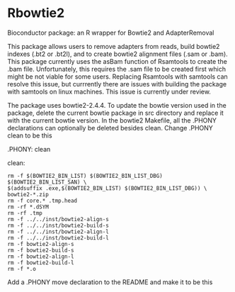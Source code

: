 # Rbowtie2
Bioconductor package: an R wrapper for Bowtie2 and AdapterRemoval 

This package allows users to remove adapters from reads, build bowtie2 indexes (.bt2 or .bt2l), and to create bowtie2 alignment files (.sam or .bam). 
This package currently uses the asBam function of Rsamtools to create the .bam file. Unfortunately, this requires the .sam file to be created first 
which might be not viable for some users. Replacing Rsamtools with samtools can resolve this issue, but currrently there are issues with building the 
package with samtools on linux machines. This issue is currently under review.

The package uses bowtie2-2.4.4. To update the bowtie version used in the package, delete the current bowtie package in src directory and replace it with 
the current bowtie version. In the bowtie2 Makefile, all the .PHONY declarations can optionally be deleted besides clean. Change .PHONY clean to be this


.PHONY: clean

clean:

	rm -f $(BOWTIE2_BIN_LIST) $(BOWTIE2_BIN_LIST_DBG) $(BOWTIE2_BIN_LIST_SAN) \
	$(addsuffix .exe,$(BOWTIE2_BIN_LIST) $(BOWTIE2_BIN_LIST_DBG)) \
	bowtie2-*.zip
	rm -f core.* .tmp.head
	rm -rf *.dSYM
	rm -rf .tmp
	rm -f ../../inst/bowtie2-align-s
	rm -f ../../inst/bowtie2-build-s
	rm -f ../../inst/bowtie2-align-l
	rm -f ../../inst/bowtie2-build-l
	rm -f bowtie2-align-s
	rm -f bowtie2-build-s
	rm -f bowtie2-align-l
	rm -f bowtie2-build-l
	rm -f *.o

Add a .PHONY move declaration to the README and make it to be this


  
  


